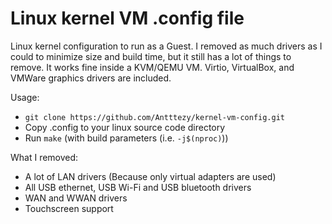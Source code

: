 # Linux kernel VM .config file

Linux kernel configuration to run as a Guest. I removed as much drivers as I could to minimize size and build time, but it still has a lot of  things to remove.
It works fine inside a KVM/QEMU VM. Virtio, VirtualBox, and VMWare graphics drivers are included.

Usage:
 - ```git clone https://github.com/Antttezy/kernel-vm-config.git```
 - Copy .config to your linux source code directory
 - Run ```make``` (with build parameters (i.e. ```-j$(nproc)```))
 
 What I removed:
  - A lot of LAN drivers (Because only virtual adapters are used)
  - All USB ethernet, USB Wi-Fi and USB bluetooth drivers
  - WAN and WWAN drivers
  - Touchscreen support
 
